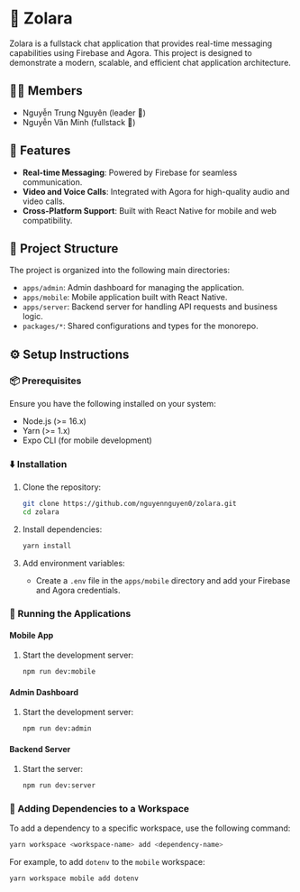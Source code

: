# 💬 Zolara

Zolara is a fullstack chat application that provides real-time messaging capabilities using Firebase and Agora. This project is designed to demonstrate a modern, scalable, and efficient chat application architecture.

## 🧑‍💻 Members

- Nguyễn Trung Nguyên (leader 🗿)
- Nguyễn Văn Minh (fullstack 🤩)

## 🌟 Features
- **Real-time Messaging**: Powered by Firebase for seamless communication.
- **Video and Voice Calls**: Integrated with Agora for high-quality audio and video calls.
- **Cross-Platform Support**: Built with React Native for mobile and web compatibility.

## 📁 Project Structure
The project is organized into the following main directories:
- `apps/admin`: Admin dashboard for managing the application.
- `apps/mobile`: Mobile application built with React Native.
- `apps/server`: Backend server for handling API requests and business logic.
- `packages/*`: Shared configurations and types for the monorepo.

## ⚙️ Setup Instructions

### 📦 Prerequisites
Ensure you have the following installed on your system:
- Node.js (>= 16.x)
- Yarn (>= 1.x)
- Expo CLI (for mobile development)

### ⬇️ Installation
1. Clone the repository:
   ```bash
   git clone https://github.com/nguyennguyen0/zolara.git
   cd zolara
   ```

2. Install dependencies:
   ```bash
   yarn install
   ```

3. Add environment variables:
   - Create a `.env` file in the `apps/mobile` directory and add your Firebase and Agora credentials.

### 👟 Running the Applications

#### Mobile App
1. Start the development server:
   ```bash
   npm run dev:mobile
   ```

#### Admin Dashboard
1. Start the development server:
   ```bash
   npm run dev:admin
   ```

#### Backend Server
1. Start the server:
   ```bash
   npm run dev:server
   ```

### 🚚 Adding Dependencies to a Workspace
To add a dependency to a specific workspace, use the following command:
```bash
yarn workspace <workspace-name> add <dependency-name>
```
For example, to add `dotenv` to the `mobile` workspace:
```bash
yarn workspace mobile add dotenv
```
